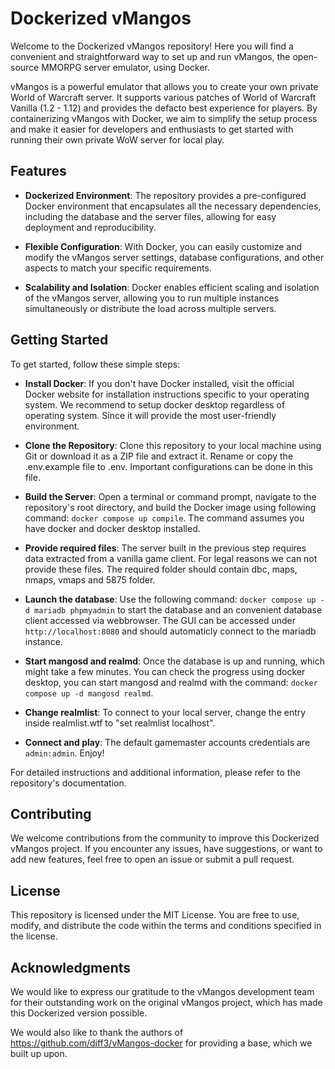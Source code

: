 # Dockerized vMangos

Welcome to the Dockerized vMangos repository! Here you will find a convenient and straightforward way to set up and run vMangos, the open-source MMORPG server emulator, using Docker.

vMangos is a powerful emulator that allows you to create your own private World of Warcraft server. It supports various patches of World of Warcraft Vanilla (1.2 - 1.12) and provides the defacto best experience for players. By containerizing vMangos with Docker, we aim to simplify the setup process and make it easier for developers and enthusiasts to get started with running their own private WoW server for local play.

## Features

- **Dockerized Environment**: The repository provides a pre-configured Docker environment that encapsulates all the necessary dependencies, including the database and the server files, allowing for easy deployment and reproducibility.

- **Flexible Configuration**: With Docker, you can easily customize and modify the vMangos server settings, database configurations, and other aspects to match your specific requirements.

- **Scalability and Isolation**: Docker enables efficient scaling and isolation of the vMangos server, allowing you to run multiple instances simultaneously or distribute the load across multiple servers.

## Getting Started

To get started, follow these simple steps:

- **Install Docker**: If you don't have Docker installed, visit the official Docker website for installation instructions specific to your operating system. We recommend to setup docker desktop regardless of operating system. Since it will provide the most user-friendly environment.

- **Clone the Repository**: Clone this repository to your local machine using Git or download it as a ZIP file and extract it. Rename or copy the .env.example file to .env. Important configurations can be done in this file.

- **Build the Server**: Open a terminal or command prompt, navigate to the repository's root directory, and build the Docker image using following command: `docker compose up compile`. The command assumes you have docker and docker desktop installed.

- **Provide required files**: The server built in the previous step requires data extracted from a vanilla game client. For legal reasons we can not provide these files. The required folder should contain dbc, maps, nmaps, vmaps and 5875 folder.

- **Launch the database**: Use the following command: `docker compose up -d mariadb phpmyadmin` to start the database and an convenient database client accessed via webbrowser. The GUI can be accessed under `http://localhost:8080` and should automaticly connect to the mariadb instance.

- **Start mangosd and realmd**: Once the database is up and running, which might take a few minutes. You can check the progress using docker desktop, you can start mangosd and realmd with the command: `docker compose up -d mangosd realmd`.

- **Change realmlist**: To connect to your local server, change the entry inside realmlist.wtf to "set realmlist localhost".

- **Connect and play**: The default gamemaster accounts credentials are `admin:admin`. Enjoy!

For detailed instructions and additional information, please refer to the repository's documentation.

## Contributing

We welcome contributions from the community to improve this Dockerized vMangos project. If you encounter any issues, have suggestions, or want to add new features, feel free to open an issue or submit a pull request.

## License

This repository is licensed under the MIT License. You are free to use, modify, and distribute the code within the terms and conditions specified in the license.

## Acknowledgments

We would like to express our gratitude to the vMangos development team for their outstanding work on the original vMangos project, which has made this Dockerized version possible.

We would also like to thank the authors of https://github.com/diff3/vMangos-docker for providing a base, which we built up upon.
